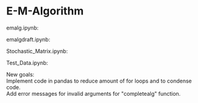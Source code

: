 # E-M-Algorithm

emalg.ipynb: 

emalgdraft.ipynb:

Stochastic_Matrix.ipynb:

Test_Data.ipynb:

New goals:<br>Implement code in pandas to reduce amount of for loops and to condense code.   
            Add error messages for invalid arguments for "completealg" function.